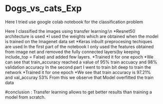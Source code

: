 # Dogs_vs_cats_Exp
Here I tried use google colab notebook for the classification problem

Here I classified the images using transfer learning:\n
  *Resnet50 architecture is used
  *I used the weights which are obtained when the model is trained on the Imagenet data set
  *Keras inbuilt preprocesing techiques are used
In the first part of the notebook I only used the features obtained from image net and 
removed the fully connected layers(by keeping include_top = False) and added few layers.
  *Trained it for one epoch
  *We can see that train_accuracy reached a value of 95% train accuacy and 98% validation accuracy
In the second part I went to train bit deep to train the network
  *Trained it for one epoch
  *We see that train accuracy is 97.21% and val_accuray 53%
  From this we observe that  Model overfitted the train data

#conclusion : Transfer learning allows to get better results than training a model from scratch.

  
